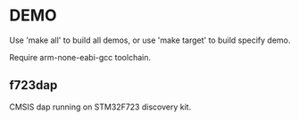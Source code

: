 DEMO
===========

Use 'make all' to build all demos, or use 'make target' to build specify demo.

Require arm-none-eabi-gcc toolchain.

## f723dap
CMSIS dap running on STM32F723 discovery kit.
